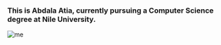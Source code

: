 ### This is Abdala Atia, currently pursuing a Computer Science degree at Nile University.


![me](https://github.com/AAA2026/GIF/blob/main/pixel-art-12601_256.gif)
